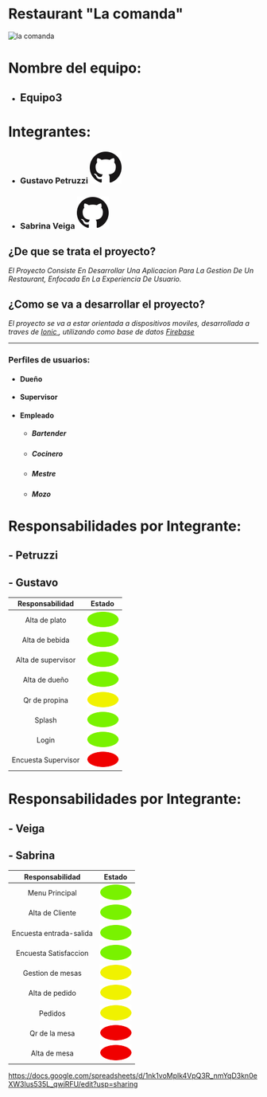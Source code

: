 # Restaurant "La comanda"
![la comanda](https://i.imgur.com/GzRLCcys.png "la comanda")
# Nombre del equipo: 
 - ## Equipo3

# Integrantes:
 - ### Gustavo Petruzzi [![](/images/github.png)](https://github.com/gustavoPetruzzi  "Github de Gustavo Petruzzi")
 - ### Sabrina Veiga  [![](/images/github.png)](https://github.com/Sabsolvei  "Github de Sabrina Veiga")

 
## ¿De que se trata el proyecto?
_El Proyecto Consiste En Desarrollar Una Aplicacion Para La Gestion De Un Restaurant, Enfocada En La Experiencia De Usuario._

## ¿Como se va a desarrollar el proyecto?
_El proyecto se va a estar orientada a dispositivos moviles, desarrollada a traves de [Ionic ](https://ionicframework.com/ "Ionic "), utilizando como base de datos [Firebase](https://firebase.google.com/?hl=es-419 "Firebase")_


***


### Perfiles de usuarios:
-  #### Dueño
- #### Supervisor
- #### Empleado
  - ##### Bartender
  - ##### Cocinero
  - ##### Mestre
  - ##### Mozo
 
 # Responsabilidades por Integrante:
##  - Petruzzi
##  - Gustavo


|   Responsabilidad | Estado   |
| :------------: | :------------: |
|  Alta de plato | ![verde](/images/verde.png)  |
|  Alta de bebida |![verde](/images/verde.png)   |
|  Alta de supervisor |![verde](/images/verde.png)   |
|  Alta de dueño |![verde](/images/verde.png)   |
|  Qr de propina |![amarillo](/images/amarillo.png)   |
|  Splash | ![verde](/images/verde.png)  |
|  Login |  ![verde](/images/verde.png) |
|  Encuesta Supervisor  |  ![rojo](/images/rojo.png)   |

 # Responsabilidades por Integrante:
##  - Veiga
##  - Sabrina
|   Responsabilidad | Estado   |
| :------------: | :------------: |
|  Menu Principal| ![verde](/images/verde.png)  |
|  Alta de Cliente |![amarillo](/images/verde.png)   |
|  Encuesta entrada-salida | ![verde](/images/verde.png)   |
|  Encuesta Satisfaccion |  ![verde](/images/verde.png)   |
|  Gestion de mesas |  ![amarillo](/images/amarillo.png)   |
|  Alta de pedido |  ![amarillo](/images/amarillo.png)   |
|  Pedidos  |  ![amarillo](/images/amarillo.png)   |
|  Qr de la mesa  |  ![rojo](/images/rojo.png)   |
|  Alta de mesa  |  ![rojo](/images/rojo.png)   |






 
https://docs.google.com/spreadsheets/d/1nk1voMplk4VpQ3R_nmYqD3kn0eXW3lus535L_qwjRFU/edit?usp=sharing
